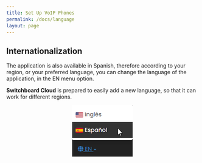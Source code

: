```yaml
---
title: Set Up VoIP Phones
permalink: /docs/language
layout: page
---
```


## Internationalization

The application is also available in Spanish, therefore according to your region, or your preferred language, you can change the language of the application, in the EN menu option.

**Switchboard Cloud** is prepared to easily add a new language, so that it can work for different regions.


<p align="center">
  <img src="./../images/i18n.png" />
</p>
